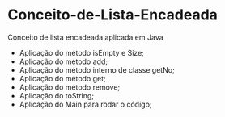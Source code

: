 # Conceito-de-Lista-Encadeada
Conceito de lista encadeada aplicada em Java
- Aplicação do método isEmpty e Size;
- Aplicação do método add;
- Aplicação do método interno de classe getNo;
- Aplicação do método get;
- Aplicação do método remove;
- Aplicação do toString;
- Aplicação do Main para rodar o código;

